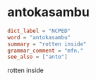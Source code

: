 # antokasambu

``` toml
dict_label = "NCPED"
word = "antokasambu"
summary = "rotten inside"
grammar_comment = "mfn."
see_also = ["anto"]
```

rotten inside

